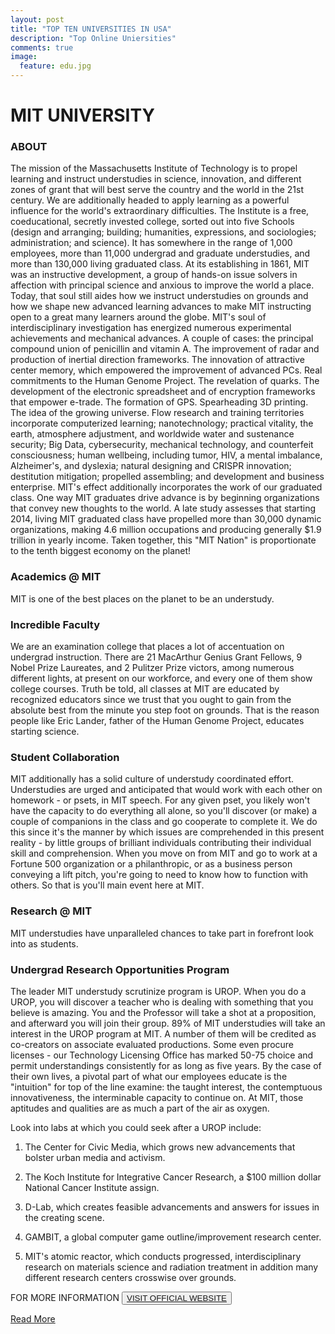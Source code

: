 ```yaml
---
layout: post
title: "TOP TEN UNIVERSITIES IN USA"
description: "Top Online Uniersities"
comments: true
image:
  feature: edu.jpg
---
```

# MIT UNIVERSITY #

### ABOUT ###

The mission of the Massachusetts Institute of Technology is to propel learning and instruct understudies in science, innovation, and different zones of grant that will best serve the country and the world in the 21st century. We are additionally headed to apply learning as a powerful influence for the world's extraordinary difficulties. The Institute is a free, coeducational, secretly invested college, sorted out into five Schools (design and arranging; building; humanities, expressions, and sociologies; administration; and science). It has somewhere in the range of 1,000 employees, more than 11,000 undergrad and graduate understudies, and more than 130,000 living graduated class. At its establishing in 1861, MIT was an instructive development, a group of hands-on issue solvers in affection with principal science and anxious to improve the world a place. Today, that soul still aides how we instruct understudies on grounds and how we shape new advanced learning advances to make MIT instructing open to a great many learners around the globe. MIT's soul of interdisciplinary investigation has energized numerous experimental achievements and mechanical advances. A couple of cases: the principal compound union of penicillin and vitamin A. The improvement of radar and production of inertial direction frameworks. The innovation of attractive center memory, which empowered the improvement of advanced PCs. Real commitments to the Human Genome Project. The revelation of quarks. The development of the electronic spreadsheet and of encryption frameworks that empower e-trade. The formation of GPS. Spearheading 3D printing. The idea of the growing universe. Flow research and training territories incorporate computerized learning; nanotechnology; practical vitality, the earth, atmosphere adjustment, and worldwide water and sustenance security; Big Data, cybersecurity, mechanical technology, and counterfeit consciousness; human wellbeing, including tumor, HIV, a mental imbalance, Alzheimer's, and dyslexia; natural designing and CRISPR innovation; destitution mitigation; propelled assembling; and development and business enterprise. MIT's effect additionally incorporates the work of our graduated class. One way MIT graduates drive advance is by beginning organizations that convey new thoughts to the world. A late study assesses that starting 2014, living MIT graduated class have propelled more than 30,000 dynamic organizations, making 4.6 million occupations and producing generally $1.9 trillion in yearly income. Taken together, this "MIT Nation" is proportionate to the tenth biggest economy on the planet!

### Academics @ MIT ###

MIT is one of the best places on the planet to be an understudy.

### Incredible Faculty ###

We are an examination college that places a lot of accentuation on undergrad instruction. There are 21 MacArthur Genius Grant Fellows, 9 Nobel Prize Laureates, and 2 Pulitzer Prize victors, among numerous different lights, at present on our workforce, and every one of them show college courses. Truth be told, all classes at MIT are educated by recognized educators since we trust that you ought to gain from the absolute best from the minute you step foot on grounds. That is the reason people like Eric Lander, father of the Human Genome Project, educates starting science.

### Student Collaboration ###

MIT additionally has a solid culture of understudy coordinated effort. Understudies are urged and anticipated that would work with each other on homework - or psets, in MIT speech. For any given pset, you likely won't have the capacity to do everything all alone, so you'll discover (or make) a couple of companions in the class and go cooperate to complete it. We do this since it's the manner by which issues are comprehended in this present reality - by little groups of brilliant individuals contributing their individual skill and comprehension. When you move on from MIT and go to work at a Fortune 500 organization or a philanthropic, or as a business person conveying a lift pitch, you're going to need to know how to function with others. So that is you'll main event here at MIT.

### Research @ MIT ###

MIT understudies have unparalleled chances to take part in forefront look into as students.

### Undergrad Research Opportunities Program ###

The leader MIT understudy scrutinize program is UROP. When you do a UROP, you will discover a teacher who is dealing with something that you believe is amazing. You and the Professor will take a shot at a proposition, and afterward you will join their group. 89% of MIT understudies will take an interest in the UROP program at MIT. A number of them will be credited as co-creators on associate evaluated productions. Some even procure licenses - our Technology Licensing Office has marked 50-75 choice and permit understandings consistently for as long as five years. By the case of their own lives, a pivotal part of what our employees educate is the "intuition" for top of the line examine: the taught interest, the contemptuous innovativeness, the interminable capacity to continue on. At MIT, those aptitudes and qualities are as much a part of the air as oxygen.

Look into labs at which you could seek after a UROP include:

1. The Center for Civic Media, which grows new advancements that bolster urban media and activism.

2. The Koch Institute for Integrative Cancer Research, a $100 million dollar National Cancer Institute assign.

3. D-Lab, which creates feasible advancements and answers for issues in the creating scene.

4. GAMBIT, a global computer game outline/improvement research center.

5. MIT's atomic reactor, which conducts progressed, interdisciplinary research on materials science and radiation treatment in addition many different research centers crosswise over grounds.

FOR MORE INFORMATION
<button><a href="http://web.mit.edu/">VISIT OFFICIAL WEBSITE</a></button>

<a href="{{ https://github.com/vivek1karna/topten/blob/gh-pages/_posts/2013-10-26-background-image.md }}" class="read-more-btn">Read More</a>


